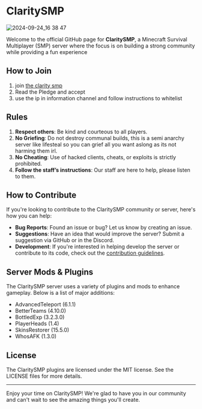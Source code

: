 # ClaritySMP

![2024-09-24_16 38 47](https://github.com/user-attachments/assets/587540b9-e297-4e4d-bd41-3d91c11818ef)

Welcome to the official GitHub page for **ClaritySMP**, a Minecraft Survival Multiplayer (SMP) server where the focus is on building a strong community while providing a fun experience

## How to Join

1. join [the clarity smp](https://discord.gg/ChHWUqTMR3)
2. Read the Pledge and accept
3. use the ip in information channel and follow instructions to whitelist

## Rules

1. **Respect others**: Be kind and courteous to all players.
2. **No Griefing**: Do not destroy communal builds, this is a semi anarchy server like lifesteal so you can grief all you want aslong as its not harming them irl.
3. **No Cheating**: Use of hacked clients, cheats, or exploits is strictly prohibited. 
4. **Follow the staff’s instructions**: Our staff are here to help, please listen to them.


## How to Contribute

If you're looking to contribute to the ClaritySMP community or server, here's how you can help:
- **Bug Reports**: Found an issue or bug? Let us know by creating an issue.
- **Suggestions**: Have an idea that would improve the server? Submit a suggestion via GitHub or in the Discord.
- **Development**: If you're interested in helping develop the server or contribute to its code, check out the [contribution guidelines](CONTRIBUTING.md).

## Server Mods & Plugins

The ClaritySMP server uses a variety of plugins and mods to enhance gameplay. Below is a list of major additions:
- AdvancedTeleport (6.1.1)
- BetterTeams (4.10.0)
- BottledExp (3.2.3.0)
- PlayerHeads (1.4)
- SkinsRestorer (15.5.0)
- WhosAFK (1.3.0)


## License

The ClaritySMP plugins are licensed under the MIT license. See the LICENSE files for more details.

---

Enjoy your time on ClaritySMP! We're glad to have you in our community and can't wait to see the amazing things you'll create.


